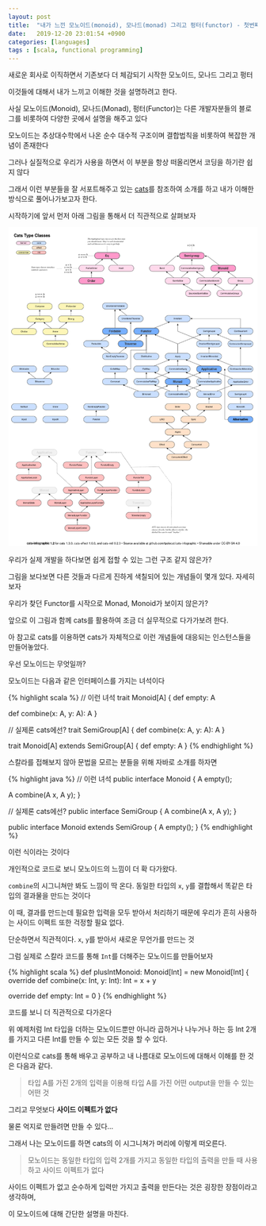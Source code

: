 ```yaml
---
layout: post
title:  "내가 느낀 모노이드(monoid), 모나드(monad) 그리고 펑터(functor) - 첫번째 모노이드(Monoid)"
date:   2019-12-20 23:01:54 +0900
categories: [languages]
tags : [scala, functional programming]
---
```

새로운 회사로 이직하면서 기존보다 더 체감되기 시작한 모노이드, 모나드 그리고 펑터

이것들에 대해서 내가 느끼고 이해한 것을 설명하려고 한다.

<!--more-->

사실 모노이드(Monoid), 모나드(Monad), 펑터(Functor)는 다른 개발자분들의 블로그를 비롯하여 다양한 곳에서 설명을 해주고 있다

모노이드는 추상대수학에서 나온 순수 대수적 구조이며 결합법칙을 비롯하여 복잡한 개념이 존재한다

그러나 실질적으로 우리가 사용을 하면서 이 부분을 항상 떠올리면서 코딩을 하기란 쉽지 않다

그래서 이런 부분들을 잘 서포트해주고 있는 [cats](https://typelevel.org/cats/)를 참조하여 소개를 하고 내가 이해한 방식으로 풀어나가보고자 한다.

시작하기에 앞서 먼저 아래 그림을 통해서 더 직관적으로 살펴보자

![Cats TypeClass by typelevel](/files/type-classes.png)

우리가 실제 개발을 하다보면 쉽게 접할 수 있는 그런 구조 같지 않은가?

그림을 보다보면 다른 것들과 다르게 진하게 색칠되어 있는 개념들이 몇개 있다. 자세히 보자

우리가 찾던 Functor를 시작으로 Monad, Monoid가 보이지 않은가?

앞으로 이 그림과 함께 cats를 활용하여 조금 더 실무적으로 다가가보려 한다.

아 참고로 cats를 이용하면 cats가 자체적으로 이런 개념들에 대응되는 인스턴스들을 만들어놓았다.

우선 모노이드는 무엇일까?

모노이드는 다음과 같은 인터페이스를 가지는 녀석이다

{% highlight scala %}
// 이런 녀석
trait Monoid[A] {
  def empty: A

  def combine(x: A, y: A): A
}

// 실제론 cats에선?
trait SemiGroup[A] {
  def combine(x: A, y: A): A
}

trait Monoid[A] extends SemiGroup[A] {
  def empty: A
}
{% endhighlight %}


스칼라를 접해보지 않아 문법을 모르는 분들을 위해 자바로 소개를 하자면

{% highlight java %}
// 이런 녀석
public interface Monoid<T> {
  A empty();

  A combine(A x, A y);
}

// 실제론 cats에선?
public interface SemiGroup<A> {
  A combine(A x, A y);
}

public interface Monoid<A> extends SemiGroup<A> {
  A empty();
}
{% endhighlight %}

이런 식이라는 것이다

개인적으로 코드로 보니 모노이드의 느낌이 더 확 다가왔다.

`combine`의 시그니쳐만 봐도 느낌이 딱 온다. 동일한 타입의 `x`, `y`를 결합해서 똑같은 타입의 결과물을 만드는 것이다

이 때, 결과를 만드는데 필요한 입력을 모두 받아서 처리하기 때문에 우리가 흔히 사용하는 사이드 이펙트 또한 걱정할 필요 없다.

단순하면서 직관적이다. `x`, `y`를 받아서 새로운 무언가를 만드는 것

그럼 실제로 스칼라 코드를 통해 `Int`를 더해주는 모노이드를 만들어보자

{% highlight scala %}
def plusIntMonoid: Monoid[Int] = new Monoid[Int] {
  override def combine(x: Int, y: Int): Int = x + y

  override def empty: Int = 0
}
{% endhighlight %}

코드를 보니 더 직관적으로 다가온다

위 예제처럼 Int 타입을 더하는 모노이드뿐만 아니라 곱하거나 나누거나 하는 등 Int 2개를 가지고 다른 Int를 만들 수 있는 모든 것을 할 수 있다.

이런식으로 cats를 통해 배우고 공부하고 내 나름대로 모노이드에 대해서 이해를 한 것은 다음과 같다.

> 타입 A를 가진 2개의 입력을 이용해 타입 A를 가진 어떤 output을 만들 수 있는 어떤 것

그리고 무엇보다 **사이드 이펙트가 없다**

물론 억지로 만들려면 만들 수 있다...

그래서 나는 모노이드를 하면 cats의 이 시그니쳐가 머리에 이렇게 떠오른다.

> 모노이드는 동일한 타입의 입력 2개를 가지고 동일한 타입의 출력을 만들 때 사용하고 사이드 이펙트가 없다

사이드 이펙트가 없고 순수하게 입력만 가지고 출력을 만든다는 것은 굉장한 장점이라고 생각하며,

이 모노이드에 대해 간단한 설명을 마친다.